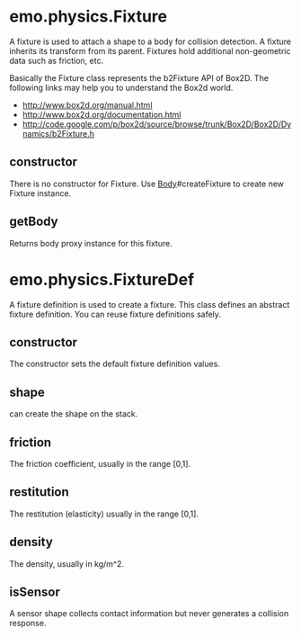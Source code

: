 # emo.physics.Fixture #

A fixture is used to attach a shape to a body for collision detection. A fixture inherits its transform from its parent. Fixtures hold additional non-geometric data such as friction, etc.

Basically the Fixture class represents the b2Fixture API of Box2D.  The following links may help you to understand the Box2d world.

  * http://www.box2d.org/manual.html
  * http://www.box2d.org/documentation.html
  * http://code.google.com/p/box2d/source/browse/trunk/Box2D/Box2D/Dynamics/b2Fixture.h

## constructor ##

There is no constructor for Fixture. Use [Body](Body.md)#createFixture to create new Fixture instance.

## getBody ##

Returns body proxy instance for this fixture.

# emo.physics.FixtureDef #

A fixture definition is used to create a fixture. This class defines an abstract fixture definition. You can reuse fixture definitions safely.

## constructor ##

The constructor sets the default fixture definition values.

## shape ##

can create the shape on the stack.

## friction ##

The friction coefficient, usually in the range [0,1].

## restitution ##

The restitution (elasticity) usually in the range [0,1].

## density ##

The density, usually in kg/m^2.

## isSensor ##

A sensor shape collects contact information but never generates a collision response.